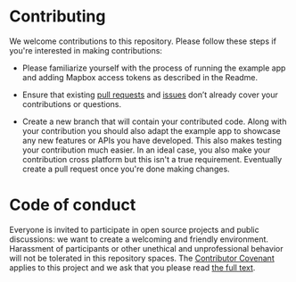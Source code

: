 # Contributing

We welcome contributions to this repository. Please follow these steps if you're interested in making contributions:

- Please familiarize yourself with the process of running the example app and adding Mapbox access tokens as described in the Readme. 

- Ensure that existing [pull requests](https://github.com/flutter-mapbox-gl/maps/pulls) and [issues](https://github.com/flutter-mapbox-gl/maps/issues) don’t already cover your contributions or questions.

- Create a new branch that will contain your contributed code. Along with your contribution you should also adapt the example app to showcase any new features or APIs you have developed. This also makes testing your contribution much easier. In an ideal case, you also make your contribution cross platform but this isn't a true requirement. Eventually create a pull request once you're done making changes.

# Code of conduct
Everyone is invited to participate in open source projects and public discussions: we want to create a welcoming and friendly environment. Harassment of participants or other unethical and unprofessional behavior will not be tolerated in this repository spaces. The [Contributor Covenant](http://contributor-covenant.org) applies to this project and we ask that you please read [the full text](http://contributor-covenant.org/version/1/2/0/).
